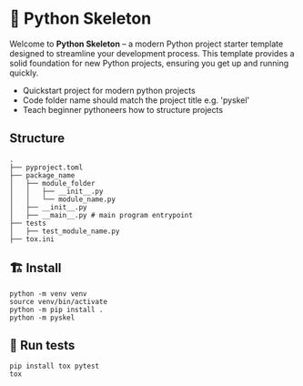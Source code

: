 <h1 algin="center">🚀 Python Skeleton</h1>

Welcome to **Python Skeleton** – a modern Python project starter template designed to streamline your development process. This template provides a solid foundation for new Python projects, ensuring you get up and running quickly.

- Quickstart project for modern python projects
- Code folder name should match the project title e.g. 'pyskel'
- Teach beginner pythoneers how to structure projects

## Structure
```
.
├── pyproject.toml
├── package_name
│   ├── module_folder
│   │   ├── __init__.py
│   │   └── module_name.py
│   ├── __init__.py
│   ├── __main__.py # main program entrypoint
├── tests
│   ├── test_module_name.py
├── tox.ini
```


## 🏗️ Install
```
python -m venv venv
source venv/bin/activate
python -m pip install .
python -m pyskel
```

## 🧪 Run tests
```
pip install tox pytest
tox
```
